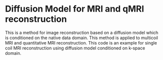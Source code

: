 # Diffusion Model for MRI and qMRI reconstruction
This is a method for image reconstruction based on a diffusion model which is conditioned on the native data domain. This method is applied to multicoil MRI and quantitative MRI reconstruction. This code is an example for single coil MRI reconstruction using diffusion model conditioned on k-space domain. 
